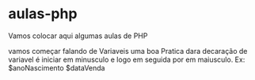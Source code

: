 # aulas-php
Vamos colocar aqui algumas aulas de PHP

vamos começar falando de Variaveis
uma boa Pratica dara decaração de variavel é iniciar em minusculo e logo em seguida por em maiusculo. Ex:
$anoNascimento $dataVenda 
